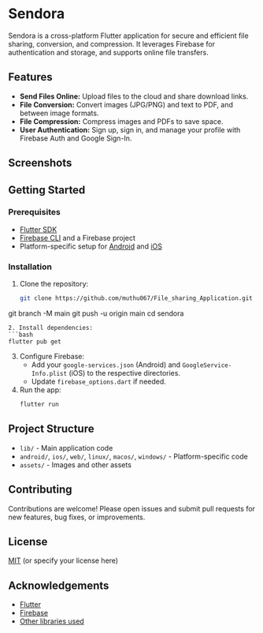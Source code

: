 # Sendora

Sendora is a cross-platform Flutter application for secure and efficient file sharing, conversion, and compression. It leverages Firebase for authentication and storage, and supports online file transfers.

## Features

- **Send Files Online:** Upload files to the cloud and share download links.
- **File Conversion:** Convert images (JPG/PNG) and text to PDF, and between image formats.
- **File Compression:** Compress images and PDFs to save space.
- **User Authentication:** Sign up, sign in, and manage your profile with Firebase Auth and Google Sign-In.

## Screenshots
<!-- Add screenshots of your app here if available -->

## Getting Started

### Prerequisites
- [Flutter SDK](https://flutter.dev/docs/get-started/install)
- [Firebase CLI](https://firebase.google.com/docs/cli) and a Firebase project
- Platform-specific setup for [Android](https://firebase.google.com/docs/flutter/setup?platform=android) and [iOS](https://firebase.google.com/docs/flutter/setup?platform=ios)

### Installation
1. Clone the repository:
   ```bash
   git clone https://github.com/muthu067/File_sharing_Application.git
git branch -M main
git push -u origin main
   cd sendora
   ```
2. Install dependencies:
   ```bash
   flutter pub get
   ```
3. Configure Firebase:
   - Add your `google-services.json` (Android) and `GoogleService-Info.plist` (iOS) to the respective directories.
   - Update `firebase_options.dart` if needed.
4. Run the app:
   ```bash
   flutter run
   ```

## Project Structure
- `lib/` - Main application code
- `android/`, `ios/`, `web/`, `linux/`, `macos/`, `windows/` - Platform-specific code
- `assets/` - Images and other assets

## Contributing
Contributions are welcome! Please open issues and submit pull requests for new features, bug fixes, or improvements.

## License
[MIT](LICENSE) (or specify your license here)

## Acknowledgements
- [Flutter](https://flutter.dev/)
- [Firebase](https://firebase.google.com/)
- [Other libraries used](pubspec.yaml)

